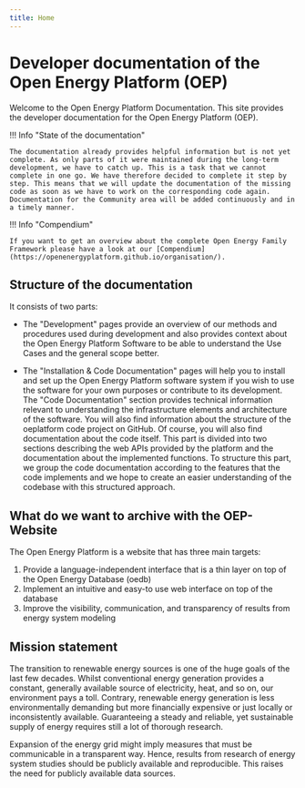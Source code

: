 ```yaml
---
title: Home
---
```


<!--
SPDX-FileCopyrightText: 2025 Jonas Huber <https://github.com/jh-RLI> © Reiner Lemoine Institut
SPDX-FileCopyrightText: 2025 Christian Winger <https://github.com/wingechr> © Öko-Institut e.V.

SPDX-License-Identifier: CC0-1.0
-->

# Developer documentation of the Open Energy Platform (OEP)

Welcome to the Open Energy Platform Documentation. This site provides the
developer documentation for the Open Energy Platform (OEP).

!!! Info "State of the documentation"

    The documentation already provides helpful information but is not yet complete. As only parts of it were maintained during the long-term development, we have to catch up. This is a task that we cannot complete in one go. We have therefore decided to complete it step by step. This means that we will update the documentation of the missing code as soon as we have to work on the corresponding code again. Documentation for the Community area will be added continuously and in a timely manner.

!!! Info "Compendium"

    If you want to get an overview about the complete Open Energy Family Framework please have a look at our [Compendium](https://openenergyplatform.github.io/organisation/).

## Structure of the documentation

It consists of two parts:

- The "Development" pages provide an overview of our methods and procedures used
  during development and also provides context about the Open Energy Platform
  Software to be able to understand the Use Cases and the general scope better.

- The "Installation & Code Documentation" pages will help you to install and set
  up the Open Energy Platform software system if you wish to use the software
  for your own purposes or contribute to its development. The "Code
  Documentation" section provides technical information relevant to
  understanding the infrastructure elements and architecture of the software.
  You will also find information about the structure of the oeplatform code
  project on GitHub. Of course, you will also find documentation about the code
  itself. This part is divided into two sections describing the web APIs
  provided by the platform and the documentation about the implemented
  functions. To structure this part, we group the code documentation according
  to the features that the code implements and we hope to create an easier
  understanding of the codebase with this structured approach.

## What do we want to archive with the OEP-Website

The Open Energy Platform is a website that has three main targets:

1. Provide a language-independent interface that is a thin layer on top of the
   Open Energy Database (oedb)
2. Implement an intuitive and easy-to use web interface on top of the database
3. Improve the visibility, communication, and transparency of results from
   energy system modeling

## Mission statement

The transition to renewable energy sources is one of the huge goals of the last
few decades. Whilst conventional energy generation provides a constant,
generally available source of electricity, heat, and so on, our environment pays
a toll. Contrary, renewable energy generation is less environmentally demanding
but more financially expensive or just locally or inconsistently available.
Guaranteeing a steady and reliable, yet sustainable supply of energy requires
still a lot of thorough research.

Expansion of the energy grid might imply measures that must be communicable in a
transparent way. Hence, results from research of energy system studies should be
publicly available and reproducible. This raises the need for publicly available
data sources.

